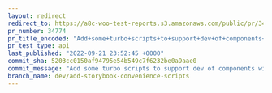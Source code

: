 ```yaml
---
layout: redirect
redirect_to: https://a8c-woo-test-reports.s3.amazonaws.com/public/pr/34774/api/index.html
pr_number: 34774
pr_title_encoded: "Add+some+turbo+scripts+to+support+dev+of+components+with+storybook"
pr_test_type: api
last_published: "2022-09-21 23:52:45 +0000"
commit_sha: 5203cc0150af94795e54b549c7f6232be0a9aae0
commit_message: "Add some turbo scripts to support dev of components with storybook"
branch_name: dev/add-storybook-convenience-scripts
---
```

